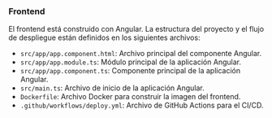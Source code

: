 ### Frontend

El frontend está construido con Angular. La estructura del proyecto y el flujo de despliegue están definidos en los siguientes archivos:

- `src/app/app.component.html`: Archivo principal del componente Angular.
- `src/app/app.module.ts`: Módulo principal de la aplicación Angular.
- `src/app/app.component.ts`: Componente principal de la aplicación Angular.
- `src/main.ts`: Archivo de inicio de la aplicación Angular.
- `Dockerfile`: Archivo Docker para construir la imagen del frontend.
- `.github/workflows/deploy.yml`: Archivo de GitHub Actions para el CI/CD.